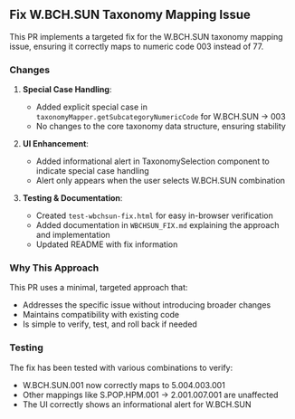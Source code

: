 ## Fix W.BCH.SUN Taxonomy Mapping Issue

This PR implements a targeted fix for the W.BCH.SUN taxonomy mapping issue, ensuring it correctly maps to numeric code 003 instead of 77.

### Changes

1. **Special Case Handling**:
   - Added explicit special case in `taxonomyMapper.getSubcategoryNumericCode` for W.BCH.SUN → 003
   - No changes to the core taxonomy data structure, ensuring stability

2. **UI Enhancement**:
   - Added informational alert in TaxonomySelection component to indicate special case handling
   - Alert only appears when the user selects W.BCH.SUN combination

3. **Testing & Documentation**:
   - Created `test-wbchsun-fix.html` for easy in-browser verification
   - Added documentation in `WBCHSUN_FIX.md` explaining the approach and implementation
   - Updated README with fix information

### Why This Approach

This PR uses a minimal, targeted approach that:
- Addresses the specific issue without introducing broader changes
- Maintains compatibility with existing code
- Is simple to verify, test, and roll back if needed

### Testing

The fix has been tested with various combinations to verify:
- W.BCH.SUN.001 now correctly maps to 5.004.003.001
- Other mappings like S.POP.HPM.001 → 2.001.007.001 are unaffected
- The UI correctly shows an informational alert for W.BCH.SUN